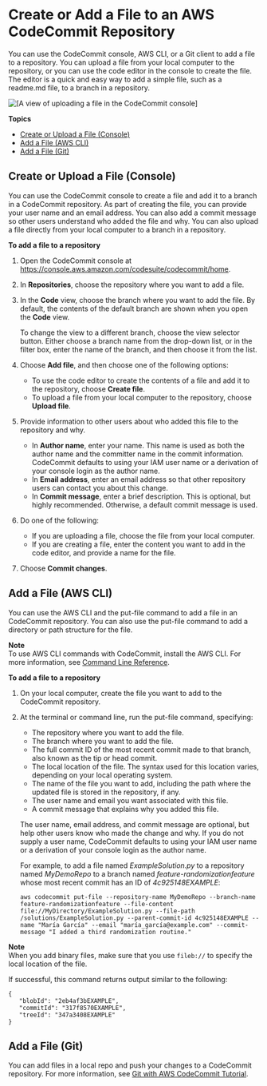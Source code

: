 # Create or Add a File to an AWS CodeCommit Repository<a name="how-to-create-file"></a>

You can use the CodeCommit console, AWS CLI, or a Git client to add a file to a repository\. You can upload a file from your local computer to the repository, or you can use the code editor in the console to create the file\. The editor is a quick and easy way to add a simple file, such as a readme\.md file, to a branch in a repository\. 

![\[A view of uploading a file in the CodeCommit console\]](http://docs.aws.amazon.com/codecommit/latest/userguide/images/codecommit-commit-first-file.png)

**Topics**
+ [Create or Upload a File \(Console\)](#how-to-create-file-console)
+ [Add a File \(AWS CLI\)](#how-to-create-file-cli)
+ [Add a File \(Git\)](#how-to-create-file-git)

## Create or Upload a File \(Console\)<a name="how-to-create-file-console"></a>

You can use the CodeCommit console to create a file and add it to a branch in a CodeCommit repository\. As part of creating the file, you can provide your user name and an email address\. You can also add a commit message so other users understand who added the file and why\. You can also upload a file directly from your local computer to a branch in a repository\.

**To add a file to a repository**

1. Open the CodeCommit console at [https://console\.aws\.amazon\.com/codesuite/codecommit/home](https://console.aws.amazon.com/codesuite/codecommit/home)\.

1. In **Repositories**, choose the repository where you want to add a file\.

1. In the **Code** view, choose the branch where you want to add the file\. By default, the contents of the default branch are shown when you open the **Code** view\. 

   To change the view to a different branch, choose the view selector button\. Either choose a branch name from the drop\-down list, or in the filter box, enter the name of the branch, and then choose it from the list\.

1. Choose **Add file**, and then choose one of the following options:
   +  To use the code editor to create the contents of a file and add it to the repository, choose **Create file**\.
   + To upload a file from your local computer to the repository, choose **Upload file**\.

1. Provide information to other users about who added this file to the repository and why\. 
   + In **Author name**, enter your name\. This name is used as both the author name and the committer name in the commit information\. CodeCommit defaults to using your IAM user name or a derivation of your console login as the author name\.
   + In **Email address**, enter an email address so that other repository users can contact you about this change\. 
   + In **Commit message**, enter a brief description\. This is optional, but highly recommended\. Otherwise, a default commit message is used\.

1. Do one of the following:
   + If you are uploading a file, choose the file from your local computer\.
   + If you are creating a file, enter the content you want to add in the code editor, and provide a name for the file\.

1. Choose **Commit changes**\.

## Add a File \(AWS CLI\)<a name="how-to-create-file-cli"></a>

You can use the AWS CLI and the put\-file command to add a file in an CodeCommit repository\. You can also use the put\-file command to add a directory or path structure for the file\.

**Note**  
To use AWS CLI commands with CodeCommit, install the AWS CLI\. For more information, see [Command Line Reference](cmd-ref.md)\. 

**To add a file to a repository**

1. On your local computer, create the file you want to add to the CodeCommit repository\.

1. At the terminal or command line, run the put\-file command, specifying:
   + The repository where you want to add the file\.
   + The branch where you want to add the file\.
   + The full commit ID of the most recent commit made to that branch, also known as the tip or head commit\.
   + The local location of the file\. The syntax used for this location varies, depending on your local operating system\.
   + The name of the file you want to add, including the path where the updated file is stored in the repository, if any\.
   + The user name and email you want associated with this file\.
   + A commit message that explains why you added this file\.

   The user name, email address, and commit message are optional, but help other users know who made the change and why\. If you do not supply a user name, CodeCommit defaults to using your IAM user name or a derivation of your console login as the author name\.

   For example, to add a file named *ExampleSolution\.py* to a repository named *MyDemoRepo* to a branch named *feature\-randomizationfeature* whose most recent commit has an ID of *4c925148EXAMPLE*:

   ```
   aws codecommit put-file --repository-name MyDemoRepo --branch-name feature-randomizationfeature --file-content file://MyDirectory/ExampleSolution.py --file-path /solutions/ExampleSolution.py --parent-commit-id 4c925148EXAMPLE --name "María García" --email "maría_garcía@example.com" --commit-message "I added a third randomization routine."
   ```
**Note**  
When you add binary files, make sure that you use `fileb://` to specify the local location of the file\.

   If successful, this command returns output similar to the following:

   ```
   {
      "blobId": "2eb4af3bEXAMPLE",
      "commitId": "317f8570EXAMPLE",
      "treeId": "347a3408EXAMPLE"
   }
   ```

## Add a File \(Git\)<a name="how-to-create-file-git"></a>

You can add files in a local repo and push your changes to a CodeCommit repository\. For more information, see [Git with AWS CodeCommit Tutorial](getting-started.md)\.